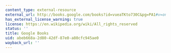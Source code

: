 ```yaml
---
content_type: external-resource
external_url: http://books.google.com/books?id=vueaTKto730C&pg=PA1#v=onepage
has_external_license_warning: true
license: https://en.wikipedia.org/wiki/All_rights_reserved
status: ''
title: Google Books
uid: abeb668a-2d80-42df-87e0-a80cfc945ae0
wayback_url: ''
---
```

